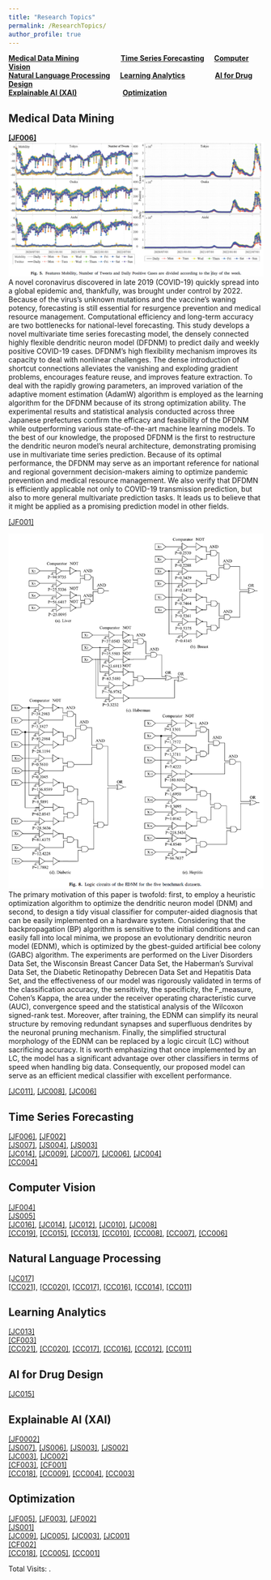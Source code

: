 ```yaml
---
title: "Research Topics"
permalink: /ResearchTopics/
author_profile: true
---
```


**[Medical Data Mining](#fau)** &nbsp; &nbsp; &nbsp; &nbsp; &nbsp; &nbsp; &nbsp; &nbsp; &nbsp; &nbsp; **[Time Series Forecasting](#rau)** &nbsp; &nbsp; **[Computer Vision](#cau)**  
**[Natural Language Processing](#cau)** &nbsp; &nbsp; **[Learning Analytics](#cau)** &nbsp; &nbsp; &nbsp; &nbsp; &nbsp; &nbsp; &nbsp; **[AI for Drug Design](#cau)**  
**[Explainable AI (XAI)](#cau)** &nbsp; &nbsp; &nbsp; &nbsp; &nbsp; &nbsp; &nbsp; &nbsp; &nbsp; &nbsp; &nbsp; **[Optimization](#cau)**  


<h2 id="fau">
Medical Data Mining
</h2>

**[<u>[JF006]</u>](https://chengtang-ai.github.io/JournalPublications/)**
![image](https://github.com/ChengTANG-AI/chengtang-ai.github.io/blob/70d07a99846d0a67892dbb3931299664dcd6bec0/images/JF006_01.png)  
A novel coronavirus discovered in late 2019 (COVID-19) quickly spread into a global epidemic and, thankfully, was brought under control by 2022. Because of the virus’s unknown mutations and the vaccine’s waning potency, forecasting is still essential for resurgence prevention and medical resource management. Computational efficiency and long-term accuracy are two bottlenecks for national-level forecasting. This study develops a novel multivariate time series forecasting model, the densely connected highly flexible dendritic neuron model (DFDNM) to predict daily and weekly positive COVID-19 cases. DFDNM’s high flexibility mechanism improves its capacity to deal with nonlinear challenges. The dense introduction of shortcut connections alleviates the vanishing and exploding gradient problems, encourages feature reuse, and improves feature extraction. To deal with the rapidly growing parameters, an improved variation of the adaptive moment estimation (AdamW) algorithm is employed as the learning algorithm for the DFDNM because of its strong optimization ability. The experimental results and statistical analysis conducted across three Japanese prefectures confirm the efficacy and feasibility of the DFDNM while outperforming various state-of-the-art machine learning models. To the best of our knowledge, the proposed DFDNM is the first to restructure the dendritic neuron model’s neural architecture, demonstrating promising use in multivariate time series prediction. Because of its optimal performance, the DFDNM may serve as an important reference for national and regional government decision-makers aiming to optimize pandemic prevention and medical resource management. We also verify that DFDMN is efficiently applicable not only to COVID-19 transmission prediction, but also to more general multivariate prediction tasks. It leads us to believe that it might be applied as a promising prediction model in other fields.  

<u>[JF001]</u>  

![image](https://github.com/ChengTANG-AI/chengtang-ai.github.io/blob/70d07a99846d0a67892dbb3931299664dcd6bec0/images/JF001_01.png)  
The primary motivation of this paper is twofold: first, to employ a heuristic optimization algorithm to optimize the dendritic neuron model (DNM) and second, to design a tidy visual classifier for computer-aided diagnosis that can be easily implemented on a hardware system. Considering that the backpropagation (BP) algorithm is sensitive to the initial conditions and can easily fall into local minima, we propose an evolutionary dendritic neuron model (EDNM), which is optimized by the gbest-guided artificial bee colony (GABC) algorithm. The experiments are performed on the Liver Disorders Data Set, the Wisconsin Breast Cancer Data Set, the Haberman’s Survival Data Set, the Diabetic Retinopathy Debrecen Data Set and Hepatitis Data Set, and the effectiveness of our model was rigorously validated in terms of the classification accuracy, the sensitivity, the specificity, the F_measure, Cohen’s Kappa, the area under the receiver operating characteristic curve (AUC), convergence speed and the statistical analysis of the Wilcoxon signed-rank test. Moreover, after training, the EDNM can simplify its neural structure by removing redundant synapses and superfluous dendrites by the neuronal pruning mechanism. Finally, the simplified structural morphology of the EDNM can be replaced by a logic circuit (LC) without sacrificing accuracy. It is worth emphasizing that once implemented by an LC, the model has a significant advantage over other classifiers in terms of speed when handling big data. Consequently, our proposed model can serve as an efficient medical classifier with excellent performance.  

<u>[JC011]</u>, <u>[JC008]</u>, <u>[JC006]</u>  

<h2 id="rau">
Time Series Forecasting
</h2>

<u>[JF006]</u>, <u>[JF002]</u>  
<u>[JS007]</u>, <u>[JS004]</u>, <u>[JS003]</u>  
<u>[JC014]</u>, <u>[JC009]</u>, <u>[JC007]</u>, <u>[JC006]</u>, <u>[JC004]</u>  
<u>[CC004]</u>  

<h2 id="cau">
Computer Vision
</h2>

<u>[JF004]</u>  
<u>[JS005]</u>  
<u>[JC016]</u>, <u>[JC014]</u>, <u>[JC012]</u>, <u>[JC010]</u>, <u>[JC008]</u>  
<u>[CC019]</u>, <u>[CC015]</u>, <u>[CC013]</u>, <u>[CC010]</u>, <u>[CC008]</u>, <u>[CC007]</u>, <u>[CC006]</u>   

<h2 id="cau">
Natural Language Processing
</h2>

<u>[JC017]</u>  
<u>[CC021]</u>, <u>[CC020]</u>, <u>[CC017]</u>, <u>[CC016]</u>, <u>[CC014]</u>, <u>[CC011]</u>   

<h2 id="fau">
Learning Analytics
</h2>

<u>[JC013]</u>  
<u>[CF003]</u>   
<u>[CC021]</u>, <u>[CC020]</u>, <u>[CC017]</u>, <u>[CC016]</u>, <u>[CC012]</u>, <u>[CC011]</u>   

<h2 id="rau">
AI for Drug Design
</h2>

<u>[JC015]</u>  

<h2 id="cau">
Explainable AI (XAI)
</h2>

<u>[JF0002]</u>  
<u>[JS007]</u>, <u>[JS006]</u>, <u>[JS003]</u>, <u>[JS002]</u>  
<u>[JC003]</u>, <u>[JC002]</u>   
<u>[CF003]</u>, <u>[CF001]</u>   
<u>[CC018]</u>, <u>[CC009]</u>, <u>[CC004]</u>, <u>[CC003]</u>   

<h2 id="fau">
Optimization
</h2>

<u>[JF005]</u>, <u>[JF003]</u>, <u>[JF002]</u>  
<u>[JS001]</u>  
<u>[JC009]</u>, <u>[JC005]</u>, <u>[JC003]</u>, <u>[JC001]</u>   
<u>[CF002]</u>   
<u>[CC018]</u>, <u>[CC005]</u>, <u>[CC001]</u>   


<script async src="https://npm.elemecdn.com/penndu@1.0.0/bsz.js"></script>
<span id="busuanzi_container_site_pv">Total Visits: <span id="busuanzi_value_site_pv"></span>.</span>
